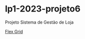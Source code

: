 # lp1-2023-projeto6
Projeto Sistema de Gestão de Loja

[Flex Grid]([http://exemplo.com/](https://docs.google.com/document/d/1Urhv-Eu5dYAaQM0Zrv1x5qulNvwfK7s5U7tJtbRb6ow/edit?usp=sharing)https://docs.google.com/document/d/1Urhv-Eu5dYAaQM0Zrv1x5qulNvwfK7s5U7tJtbRb6ow/edit?usp=sharing)
